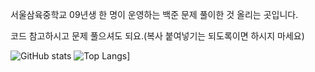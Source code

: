 서울삼육중학교 09년생 한 명이 운영하는 백준 문제 풀이한 것 올리는 곳입니다.

코드 참고하시고 문제 풀으셔도 되요.(복사 붙여넣기는 되도록이면 하시지 마세요)

![GitHub stats](https://github-readme-stats.vercel.app/api?username=cgj0079&show_icons=true&theme=radical)
![Top Langs](https://github-readme-stats.vercel.app/api/top-langs/?username=cgj0079)]
